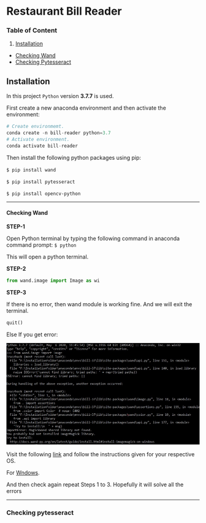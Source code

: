 # Restaurant Bill Reader

### Table of Content
1. [Installation](#installation)
  - [Checking Wand](#checking-Wand)
  - [Checking Pytesseract](#checking-pytesseract)
  



## Installation
In this project `Python` version **3.7.7** is used.

First create a new anaconda environment and then activate the environment:
```python
# Create environmemt.
conda create -n bill-reader python=3.7
# Activate environment.
conda activate bill-reader
```

Then install the following python packages using pip:

`$ pip install wand`

`$ pip install pytesseract`

`$ pip install opencv-python`

---

  #### Checking Wand
  
  **STEP-1**
  
  Open Python terminal by typing the following command in anaconda command prompt:
  `$ python`
  
  This will open a python terminal.

  **STEP-2**

  ```python
  from wand.image import Image as wi
  ```
  
  **STEP-3**
  
  If there is no error, then wand module is working fine.
  And we will exit the terminal.

  ```python
  quit()
  ```

  Else If you get error:
  
  ![Wand Error Images](/readme-assets/wand-error.jpg)
  
  Visit the following [link](https://docs.wand-py.org/en/latest/guide/install.html) and follow the instructions given for your respective OS.
  
  For [Wndows](https://docs.wand-py.org/en/latest/guide/install.html#install-imagemagick-on-windows).
  
  And then check again repeat Steps 1 to 3. Hopefully it will solve all the errors  
  
  ---
  
  ### Checking pytesseract
 
 
 
 
